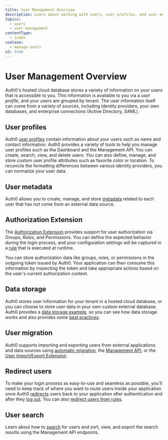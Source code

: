 ```yaml
---
title: User Management Overview
description: Learn about working with users, user profiles, and user metadata in Auth0.
topics:
  - users
  - user-management
contentType:
  - index
useCase:
  - manage-users
v2: true
---
```

# User Management Overview
 
Auth0's hosted cloud database stores a variety of information on your users that is accessible to you. This information is available to you via a *user profile*, and your users are grouped by tenant. The user information itself can come from a variety of sources, including identity providers, your own databases, and enterprise connections (Active Directory, <dfn data-key="security-assertion-markup-language">SAML</dfn>).

## User profiles

Auth0 [user profiles](/users/concepts/overview-user-profile) contain information about your users such as name and contact information. Auth0 provides a variety of tools to help you manage user profiles such as the Dashboard and the Management API. You can create, search, view, and delete users. You can also define, manage, and store custom user profile attributes such as favorite color or location. To reconcile the formatting differences between various identity providers, you can normalize your user data.

## User metadata

Auth0 allows you to create, manage, and store [metadata](/users/concepts/overview-user-metadata) related to each user that has not come from an external data source. 

## Authorization Extension

The [Authorization Extension](/extensions/authorization-extension/v2) provides support for user authorization via Groups, <dfn data-key="role">Roles</dfn>, and Permissions. You can define the expected behavior during the login process, and your configuration settings will be captured in a [rule](/rules) that is executed at runtime.

You can store authorization data like groups, roles, or permissions in the outgoing token issued by Auth0. Your application can then consume this information by inspecting the token and take appropriate actions based on the user's current authorization context. 

## Data storage

Auth0 stores user information for your tenant in a hosted cloud database, or you can choose to store user data in your own custom external database. Auth0 provides a [data storage example](/users/references/user-data-storage-scenario), so you can see how data storage works and also provides some [best practices](/best-practices/user-data-storage-best-practices). 

## User migration

Auth0 supports importing and exporting users from external applications and data sources using [automatic migration](/users/guides/configure-automatic-migration), the [Management API](/users/guides/bulk-user-imports), or the [User Import/Export Extension](/extensions/user-import-export).

## Redirect users

To make your login process as easy-to-use and seamless as possible, you'll need to keep track of where you want to route users inside your application once Auth0 [redirects](/users/guides/redirect-users-after-login) users back to your application after authentication and after they [log out](/logout/guides/redirect-users-after-logout). You can also [redirect users from rules](/rules/current/redirect).

## User search

Learn about how to [search](/users/search/v3) for users and sort, view, and export the search results using the Management API endpoints.
